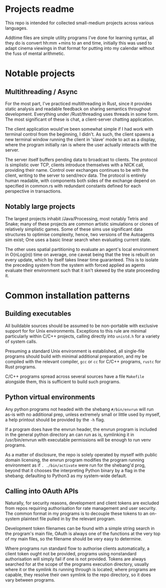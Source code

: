 # Projects readme
This repo is intended for collected small-medium projects across various languages.

Addtime files are simple utility programs I've done for learning syntax, all they do is convert hh:mm +mins to an end time, initially this was used to adapt cinema viewings in that format for putting into my calendar without the fuss of mental arithmetic.

# Notable projects
## Multithreading / Async
For the most part, I've practiced multithreading in Rust, since it provides static analysis and readable feedback on sharing semantics throughout development. Everything under /Rust/threading uses threads in some form. The most significant of these is chat, a client-server chatting application.

The client application would've been somewhat simple if I had work with terminal control from the beginning, I didn't. As such, the client spawns a new terminal window running the client in 'slave' mode to act as a display, where the program initially ran is where the user actually interacts with the server.

The server itself buffers pending data to broadcast to clients. The protocol is simplistic over TCP, clients introduce themselves with a NICK call, providing their name. Control over exchanges continues to be with the client, writing to the server to send/recv data. The protocol is entirely human readable, with components both sides of the exchange depend on specified in common.rs with redundant constants defined for each perspective in transactions.


## Notably large projects
The largest projects inhabit /Java/Processing, most notably Tetris and Snake; many of these projects are common artistic simulations or clones of relatively simplistic games. Some of these sims use significant data structures to optimise complexity, hence, two versions of the Autoagents sim exist; One uses a basic linear search when evaluating current state.

The other uses spatial partitioning to evaluate an agent's local environment in O(nLog(n)) time on average, one caveat being that the tree is rebuilt on every update, which by itself takes linear time guaranteed. This is to isolate the preceding system from the system with forced applied as agents evaluate their environment such that it isn't skewed by the state proceeding it.
# Common installation patterns
##  Building executables
All buildable sources should be assumed to be non-portable with exclusive support for for Unix environments. Exceptions to this rule are minimal particularly within C/C++ projects, calling directly into `unistd.h` for a variety of system calls.

Presuming a standard Unix environment is established, all single-file programs should build with minimal additional preparation, and my be compiled with the relevant compiler, `gcc` or `cc` for C/C++ programs, `rustc` for Rust programs.

C/C++ programs spread across several sources have a file `Makefile` alongside them, this is sufficient to build such programs.
## Python virtual environments
Any python programs not headed with the shebang `#/bin/envrun` will run as-is with no additional prep, unless extremely small or little used by myself, a help printout should be provided by the `-h` flag.

If a program does have the envrun header, the envrun program is included in the general python directory an can run as is, symlinking it in /usr/bin/envrun with executable permissions will be enough to run venv programs.

As a matter of disclosure, the repo is solely operated by myself with public domain licensing, the envrun program modifies the program running environment as if `. ./bin/activate` were run for the shebang'd prog, beyond that it chooses the interpreting Python binary by a flag in the shebang; defaulting to Python3 as my system-wide default.

## Calling into OAuth APIs
Naturally, for security reasons, development and client tokens are excluded from repos requiring authorisation for rate management and user security. The common format in my programs is to decouple these tokens to an on-system plaintext file pulled in by the relevant program.

Development token filenames can be found with a simple string search in the program's main file, OAuth is always one of the functions at the very top of my main files, so the filename should be very easy to determine.

Where programs run standard flow to authorise clients automatically, a client token ought not be provided, programs using nonstandard authorisation will simply fail if one is not provided. Tokens are always searched for at the scope of the programs execution directory, usually where it or the symlink its running through is located; where programs are capable, they resolve their own symlink to the repo directory, so it does vary between programs.
